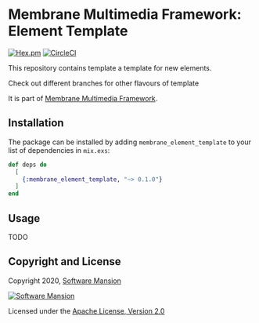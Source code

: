 # Membrane Multimedia Framework: Element Template

[![Hex.pm](https://img.shields.io/hexpm/v/membrane_element_template.svg)](https://hex.pm/packages/membrane_element_template)
[![CircleCI](https://circleci.com/gh/membraneframework/membrane-element-template.svg?style=svg)](https://circleci.com/gh/membraneframework/membrane-element-template)

This repository contains template a template for new elements.

Check out different branches for other flavours of template

It is part of [Membrane Multimedia Framework](https://membraneframework.org).

## Installation

The package can be installed by adding `membrane_element_template` to your list of dependencies in `mix.exs`:

```elixir
def deps do
  [
    {:membrane_element_template, "~> 0.1.0"}
  ]
end
```

## Usage

TODO

## Copyright and License

Copyright 2020, [Software Mansion](https://swmansion.com/?utm_source=git&utm_medium=readme&utm_campaign=membrane-element-template)

[![Software Mansion](https://logo.swmansion.com/logo?color=white&variant=desktop&width=200&tag=membrane-github)](https://swmansion.com/?utm_source=git&utm_medium=readme&utm_campaign=membrane-element-template)

Licensed under the [Apache License, Version 2.0](LICENSE)
